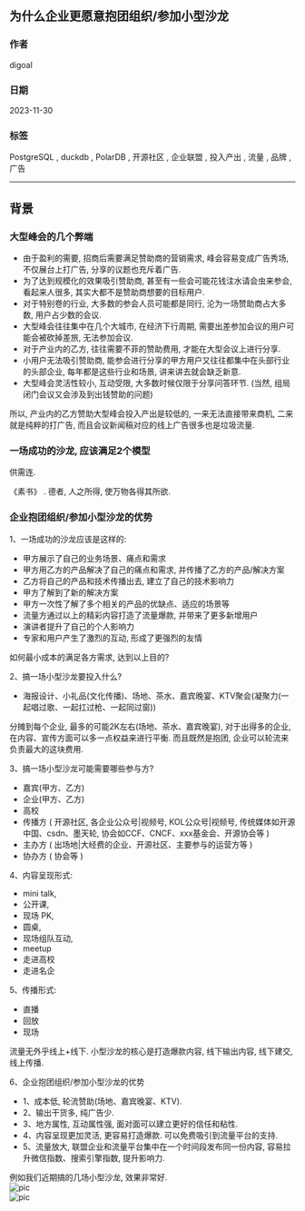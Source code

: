 ## 为什么企业更愿意抱团组织/参加小型沙龙      
                            
### 作者                            
digoal                            
                            
### 日期                            
2023-11-30                           
                            
### 标签                            
PostgreSQL , duckdb , PolarDB , 开源社区 , 企业联盟 , 投入产出 , 流量 , 品牌 , 广告            
                            
----                            
                            
## 背景      
### 大型峰会的几个弊端    
- 由于盈利的需要, 招商后需要满足赞助商的营销需求, 峰会容易变成广告秀场, 不仅展台上打广告, 分享的议题也充斥着广告.      
- 为了达到规模化的效果吸引赞助商, 甚至有一些会可能花钱注水请会虫来参会, 看起来人很多, 其实大都不是赞助商想要的目标用户.      
- 对于特别卷的行业, 大多数的参会人员可能都是同行, 沦为一场赞助商占大多数, 用户占少数的会议.      
- 大型峰会往往集中在几个大城市, 在经济下行周期, 需要出差参加会议的用户可能会被砍掉差旅, 无法参加会议.      
- 对于产业内的乙方, 往往需要不菲的赞助费用, 才能在大型会议上进行分享.      
- 小用户无法吸引赞助商, 能参会进行分享的甲方用户又往往都集中在头部行业的头部企业, 每年都是这些行业和场景, 讲来讲去就会缺乏新意.      
- 大型峰会灵活性较小, 互动受限, 大多数时候仅限于分享问答环节.  (当然, 组局闭门会议又会涉及到出钱赞助的问题)       
    
所以, 产业内的乙方赞助大型峰会投入产出是较低的, 一来无法直接带来商机, 二来就是纯粹的打广告, 而且会议新闻稿对应的线上广告很多也是垃圾流量.      
   
     
### 一场成功的沙龙, 应该满足2个模型    
供需连.      
      
《素书》 . 德者, 人之所得, 使万物各得其所欲.      
   
### 企业抱团组织/参加小型沙龙的优势    
    
1、一场成功的沙龙应该是这样的:      
- 甲方展示了自己的业务场景、痛点和需求      
- 甲方用乙方的产品解决了自己的痛点和需求, 并传播了乙方的产品/解决方案      
- 乙方将自己的产品和技术传播出去, 建立了自己的技术影响力      
- 甲方了解到了新的解决方案      
- 甲方一次性了解了多个相关的产品的优缺点、适应的场景等      
- 流量方通过以上的精彩内容打造了流量爆款, 并带来了更多新增用户      
- 演讲者提升了自己的个人影响力      
- 专家和用户产生了激烈的互动, 形成了更强烈的友情      
   
如何最小成本的满足各方需求, 达到以上目的?  
    
2、搞一场小型沙龙要投入什么?      
- 海报设计、小礼品(文化传播)、场地、茶水、嘉宾晚宴、KTV聚会(凝聚力(一起唱过歌、一起扛过枪、一起同过窗))      
    
分摊到每个企业, 最多的可能2K左右(场地、茶水、嘉宾晚宴), 对于出得多的企业, 在内容、宣传方面可以多一点权益来进行平衡. 而且既然是抱团, 企业可以轮流来负责最大的这块费用.      
    
3、搞一场小型沙龙可能需要哪些参与方?      
- 嘉宾(甲方、乙方)      
- 企业(甲方、乙方)      
- 高校      
- 传播方 ( 开源社区, 各企业公众号|视频号, KOL公众号|视频号, 传统媒体如开源中国、csdn、墨天轮, 协会如CCF、CNCF、xxx基金会、开源协会等 )      
- 主办方 ( 出场地|大经费的企业、开源社区、主要参与的运营方等 )      
- 协办方 ( 协会等 )      
    
4、内容呈现形式:     
- mini talk,     
- 公开课,     
- 现场 PK,     
- 圆桌,     
- 现场组队互动,     
- meetup     
- 走进高校     
- 走进名企     
    
5、传播形式:    
- 直播    
- 回放    
- 现场    
    
流量无外乎线上+线下. 小型沙龙的核心是打造爆款内容, 线下输出内容, 线下建交, 线上传播.      
    
6、企业抱团组织/参加小型沙龙的优势      
- 1、成本低, 轮流赞助(场地、嘉宾晚宴、KTV).      
- 2、输出干货多, 纯广告少.      
- 3、地方属性, 互动属性强, 面对面可以建立更好的信任和粘性.      
- 4、内容呈现更加灵活, 更容易打造爆款.  可以免费吸引到流量平台的支持.      
- 5、流量放大, 联盟企业和流量平台集中在一个时间段发布同一份内容, 容易拉升微信指数、搜索引擎指数, 提升影响力.      
    
  
   
例如我们近期搞的几场小型沙龙, 效果非常好.   
![pic](20231130_06_pic_002.png)  
![pic](20231130_06_pic_001.png)  
   
    
